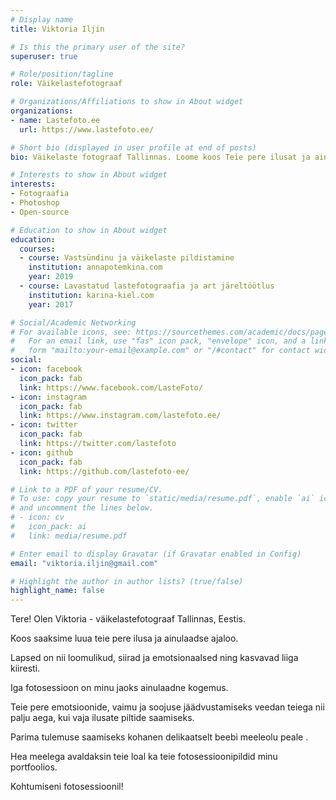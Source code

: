 ```yaml
---
# Display name
title: Viktoria Iljin

# Is this the primary user of the site?
superuser: true

# Role/position/tagline
role: Väikelastefotograaf

# Organizations/Affiliations to show in About widget
organizations:
- name: Lastefoto.ee
  url: https://www.lastefoto.ee/

# Short bio (displayed in user profile at end of posts)
bio: Väikelaste fotograaf Tallinnas. Loome koos Teie pere ilusat ja ainulaadset ajalugu.

# Interests to show in About widget
interests:
- Fotograafia
- Photoshop
- Open-source

# Education to show in About widget
education:
  courses:
  - course: Vastsündinu ja väikelaste pildistamine
    institution: annapotemkina.com
    year: 2019
  - course: Lavastatud lastefotograafia ja art järeltöötlus
    institution: karina-kiel.com
    year: 2017

# Social/Academic Networking
# For available icons, see: https://sourcethemes.com/academic/docs/page-builder/#icons
#   For an email link, use "fas" icon pack, "envelope" icon, and a link in the
#   form "mailto:your-email@example.com" or "/#contact" for contact widget.
social:
- icon: facebook
  icon_pack: fab
  link: https://www.facebook.com/LasteFoto/
- icon: instagram
  icon_pack: fab
  link: https://www.instagram.com/lastefoto.ee/
- icon: twitter
  icon_pack: fab
  link: https://twitter.com/lastefoto
- icon: github
  icon_pack: fab
  link: https://github.com/lastefoto-ee/

# Link to a PDF of your resume/CV.
# To use: copy your resume to `static/media/resume.pdf`, enable `ai` icons in `params.toml`, 
# and uncomment the lines below.
# - icon: cv
#   icon_pack: ai
#   link: media/resume.pdf

# Enter email to display Gravatar (if Gravatar enabled in Config)
email: "viktoria.iljin@gmail.com"

# Highlight the author in author lists? (true/false)
highlight_name: false
---
```


Tere! Olen Viktoria - väikelastefotograaf Tallinnas, Eestis. 

Koos saaksime luua teie pere ilusa ja ainulaadse ajaloo. 

Lapsed on nii loomulikud, siirad ja emotsionaalsed ning kasvavad liiga kiiresti. 

Iga fotosessioon on minu jaoks ainulaadne kogemus. 

Teie pere emotsioonide, vaimu ja soojuse jäädvustamiseks veedan teiega nii palju aega, kui vaja ilusate piltide saamiseks. 

Parima tulemuse saamiseks kohanen delikaatselt beebi meeleolu peale .  

Hea meelega avaldaksin teie loal ka teie fotosessioonipildid minu portfoolios. 

Kohtumiseni fotosessioonil!
